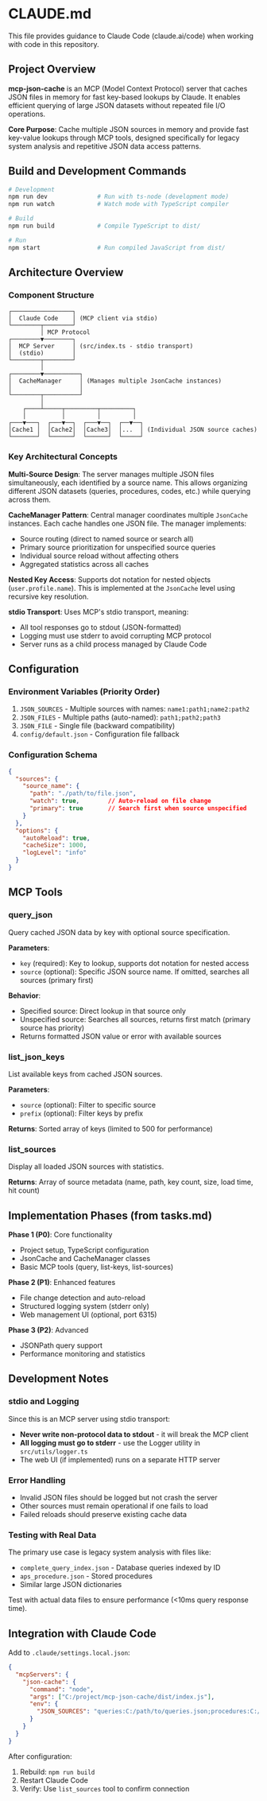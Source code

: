 # CLAUDE.md

This file provides guidance to Claude Code (claude.ai/code) when working with code in this repository.

## Project Overview

**mcp-json-cache** is an MCP (Model Context Protocol) server that caches JSON files in memory for fast key-based lookups by Claude. It enables efficient querying of large JSON datasets without repeated file I/O operations.

**Core Purpose**: Cache multiple JSON sources in memory and provide fast key-value lookups through MCP tools, designed specifically for legacy system analysis and repetitive JSON data access patterns.

## Build and Development Commands

```bash
# Development
npm run dev              # Run with ts-node (development mode)
npm run watch            # Watch mode with TypeScript compiler

# Build
npm run build            # Compile TypeScript to dist/

# Run
npm start                # Run compiled JavaScript from dist/
```

## Architecture Overview

### Component Structure

```
┌─────────────────┐
│  Claude Code    │ (MCP client via stdio)
└────────┬────────┘
         │ MCP Protocol
┌────────▼────────┐
│  MCP Server     │ (src/index.ts - stdio transport)
│  (stdio)        │
└────────┬────────┘
         │
┌────────▼──────────┐
│  CacheManager     │ (Manages multiple JsonCache instances)
│                   │
└────────┬──────────┘
         │
    ┌────┴─────┬─────────┬─────────┐
    │          │         │         │
┌───▼───┐  ┌───▼──┐  ┌───▼──┐  ┌──▼──┐
│Cache1 │  │Cache2│  │Cache3│  │...  │ (Individual JSON source caches)
└───────┘  └──────┘  └──────┘  └─────┘
```

### Key Architectural Concepts

**Multi-Source Design**: The server manages multiple JSON files simultaneously, each identified by a source name. This allows organizing different JSON datasets (queries, procedures, codes, etc.) while querying across them.

**CacheManager Pattern**: Central manager coordinates multiple `JsonCache` instances. Each cache handles one JSON file. The manager implements:
- Source routing (direct to named source or search all)
- Primary source prioritization for unspecified source queries
- Individual source reload without affecting others
- Aggregated statistics across all caches

**Nested Key Access**: Supports dot notation for nested objects (`user.profile.name`). This is implemented at the `JsonCache` level using recursive key resolution.

**stdio Transport**: Uses MCP's stdio transport, meaning:
- All tool responses go to stdout (JSON-formatted)
- Logging must use stderr to avoid corrupting MCP protocol
- Server runs as a child process managed by Claude Code

## Configuration

### Environment Variables (Priority Order)

1. `JSON_SOURCES` - Multiple sources with names: `name1:path1;name2:path2`
2. `JSON_FILES` - Multiple paths (auto-named): `path1;path2;path3`
3. `JSON_FILE` - Single file (backward compatibility)
4. `config/default.json` - Configuration file fallback

### Configuration Schema

```json
{
  "sources": {
    "source_name": {
      "path": "./path/to/file.json",
      "watch": true,        // Auto-reload on file change
      "primary": true       // Search first when source unspecified
    }
  },
  "options": {
    "autoReload": true,
    "cacheSize": 1000,
    "logLevel": "info"
  }
}
```

## MCP Tools

### query_json
Query cached JSON data by key with optional source specification.

**Parameters**:
- `key` (required): Key to lookup, supports dot notation for nested access
- `source` (optional): Specific JSON source name. If omitted, searches all sources (primary first)

**Behavior**:
- Specified source: Direct lookup in that source only
- Unspecified source: Searches all sources, returns first match (primary source has priority)
- Returns formatted JSON value or error with available sources

### list_json_keys
List available keys from cached JSON sources.

**Parameters**:
- `source` (optional): Filter to specific source
- `prefix` (optional): Filter keys by prefix

**Returns**: Sorted array of keys (limited to 500 for performance)

### list_sources
Display all loaded JSON sources with statistics.

**Returns**: Array of source metadata (name, path, key count, size, load time, hit count)

## Implementation Phases (from tasks.md)

**Phase 1 (P0)**: Core functionality
- Project setup, TypeScript configuration
- JsonCache and CacheManager classes
- Basic MCP tools (query, list-keys, list-sources)

**Phase 2 (P1)**: Enhanced features
- File change detection and auto-reload
- Structured logging system (stderr only)
- Web management UI (optional, port 6315)

**Phase 3 (P2)**: Advanced
- JSONPath query support
- Performance monitoring and statistics

## Development Notes

### stdio and Logging
Since this is an MCP server using stdio transport:
- **Never write non-protocol data to stdout** - it will break the MCP client
- **All logging must go to stderr** - use the Logger utility in `src/utils/logger.ts`
- The web UI (if implemented) runs on a separate HTTP server

### Error Handling
- Invalid JSON files should be logged but not crash the server
- Other sources must remain operational if one fails to load
- Failed reloads should preserve existing cache data

### Testing with Real Data
The primary use case is legacy system analysis with files like:
- `complete_query_index.json` - Database queries indexed by ID
- `aps_procedure.json` - Stored procedures
- Similar large JSON dictionaries

Test with actual data files to ensure performance (<10ms query response time).

## Integration with Claude Code

Add to `.claude/settings.local.json`:

```json
{
  "mcpServers": {
    "json-cache": {
      "command": "node",
      "args": ["C:/project/mcp-json-cache/dist/index.js"],
      "env": {
        "JSON_SOURCES": "queries:C:/path/to/queries.json;procedures:C:/path/to/procedures.json"
      }
    }
  }
}
```

After configuration:
1. Rebuild: `npm run build`
2. Restart Claude Code
3. Verify: Use `list_sources` tool to confirm connection
